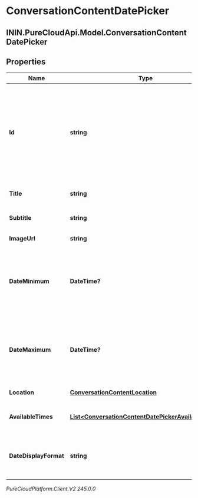 # ConversationContentDatePicker

## ININ.PureCloudApi.Model.ConversationContentDatePicker

## Properties

|Name | Type | Description | Notes|
|------------ | ------------- | ------------- | -------------|
| **Id** | **string** | Optional unique identifier to help map component replies to form messages where multiple DatePickers can be present. | [optional] |
| **Title** | **string** | Text to show in the title. | [optional] |
| **Subtitle** | **string** | Text to show in the description. | [optional] |
| **ImageUrl** | **string** | URL of an image | [optional] |
| **DateMinimum** | **DateTime?** | The minimum Date Enabled in the datepicker calendar, format: ISO 8601. | [optional] |
| **DateMaximum** | **DateTime?** | The maximum Date Enabled in the datepicker calendar, format: ISO 8601. | [optional] |
| **Location** | [**ConversationContentLocation**](ConversationContentLocation) | Location of the event. | [optional] |
| **AvailableTimes** | [**List&lt;ConversationContentDatePickerAvailableTime&gt;**](ConversationContentDatePickerAvailableTime) | An array of available times objects. | [optional] |
| **DateDisplayFormat** | **string** | The format the date should be presented to the end user. | [optional] |



_PureCloudPlatform.Client.V2 245.0.0_

